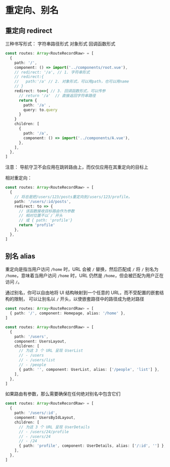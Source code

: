 # 重定向、别名

## 重定向 redirect

三种书写形式：
字符串路径形式 对象形式 回调函数形式

```ts
const routes: Array<RouteRecordRaw> = [
  {
    path: '/',
    component: () => import('../components/root.vue'),
    // redirect: '/a', // 1. 字符串形式
    // redirect:{
    //   path:'/a' // 2. 对象形式，可以用path，也可以用name
    // }
    redirect: to=>{ // 3. 回调函数形式，可以传参
      // return '/a'  // 直接返回字符串路径
      return {
        path: '/a' ,
        query: to.query
      }
    }
    children: [
      {
        path: '/a',
        component: () => import('../components/A.vue'),
      },
    ],
  },
]
```

注意：
导航守卫不会应用在跳转路由上，而仅仅应用在其重定向的目标上

相对重定向：

```ts
const routes: Array<RouteRecordRaw> = [
  {
    // 将总是把/users/123/posts重定向到/users/123/profile。
    path: '/users/:id/posts',
    redirect: to => {
      // 该函数接收目标路由作为参数
      // 相对位置不以`/`开头
      // 或 { path: 'profile'}
      return 'profile'
    },
  },
]
```

## 别名 alias

重定向是指当用户访问 `/home` 时，URL 会被 `/` 替换，然后匹配成 `/`
将 `/` 别名为 `/home`，意味着当用户访问 `/home` 时，URL 仍然是 `/home`，但会被匹配为用户正在访问 `/`。

通过别名，你可以自由地将 UI 结构映射到一个任意的 URL，而不受配置的嵌套结构的限制，
可以让别名以 `/` 开头，以使嵌套路径中的路径成为绝对路径

```ts
const routes: Array<RouteRecordRaw> = [
  { path: '/', component: Homepage, alias: '/home' },
]
```

```ts
const routes: Array<RouteRecordRaw> = [
  {
    path: '/users',
    component: UsersLayout,
    children: [
      // 为这 3 个 URL 呈现 UserList
      // - /users
      // - /users/list
      // - /people
      { path: '', component: UserList, alias: ['/people', 'list'] },
    ],
  },
]
```

如果路由有参数，那么需要确保在任何绝对别名中包含它们

```ts
const routes: Array<RouteRecordRaw> = [
  {
    path: '/users/:id',
    component: UsersByIdLayout,
    children: [
      // 为这 3 个 URL 呈现 UserDetails
      // - /users/24/profile
      // - /users/24
      // - /24
      { path: 'profile', component: UserDetails, alias: ['/:id', ''] },
    ],
  },
]
```
